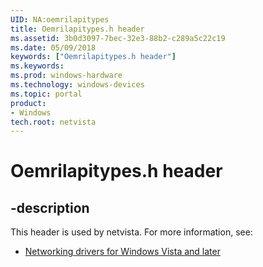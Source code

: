 ```yaml
---
UID: NA:oemrilapitypes
title: Oemrilapitypes.h header
ms.assetid: 3b0d3097-7bec-32e3-88b2-c289a5c22c19
ms.date: 05/09/2018
keywords: ["Oemrilapitypes.h header"]
ms.keywords: 
ms.prod: windows-hardware
ms.technology: windows-devices
ms.topic: portal
product:
- Windows
tech.root: netvista
---
```


# Oemrilapitypes.h header


## -description


This header is used by netvista. For more information, see:

- [Networking drivers for Windows Vista and later](../_netvista/index.md)

